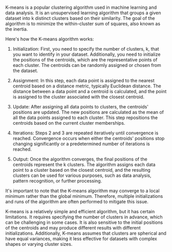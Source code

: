K-means is a popular clustering algorithm used in machine learning and data analysis. It is an unsupervised learning algorithm that groups a given dataset into k distinct clusters based on their similarity. The goal of the algorithm is to minimize the within-cluster sum of squares, also known as the inertia.

Here's how the K-means algorithm works:

1. Initialization: First, you need to specify the number of clusters, k, that you want to identify in your dataset. Additionally, you need to initialize the positions of the centroids, which are the representative points of each cluster. The centroids can be randomly assigned or chosen from the dataset.

2. Assignment: In this step, each data point is assigned to the nearest centroid based on a distance metric, typically Euclidean distance. The distance between a data point and a centroid is calculated, and the point is assigned to the cluster associated with the closest centroid.

3. Update: After assigning all data points to clusters, the centroids' positions are updated. The new positions are calculated as the mean of all the data points assigned to each cluster. This step repositions the centroids based on the current cluster memberships.

4. Iterations: Steps 2 and 3 are repeated iteratively until convergence is reached. Convergence occurs when either the centroids' positions stop changing significantly or a predetermined number of iterations is reached.

5. Output: Once the algorithm converges, the final positions of the centroids represent the k clusters. The algorithm assigns each data point to a cluster based on the closest centroid, and the resulting clusters can be used for various purposes, such as data analysis, pattern recognition, or further processing.

It's important to note that the K-means algorithm may converge to a local minimum rather than the global minimum. Therefore, multiple initializations and runs of the algorithm are often performed to mitigate this issue.

K-means is a relatively simple and efficient algorithm, but it has certain limitations. It requires specifying the number of clusters in advance, which can be challenging in some cases. It is also sensitive to the initial positions of the centroids and may produce different results with different initializations. Additionally, K-means assumes that clusters are spherical and have equal variances, making it less effective for datasets with complex shapes or varying cluster sizes.